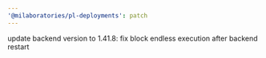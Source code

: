 ```yaml
---
'@milaboratories/pl-deployments': patch
---
```


update backend version to 1.41.8: fix block endless execution after backend restart
